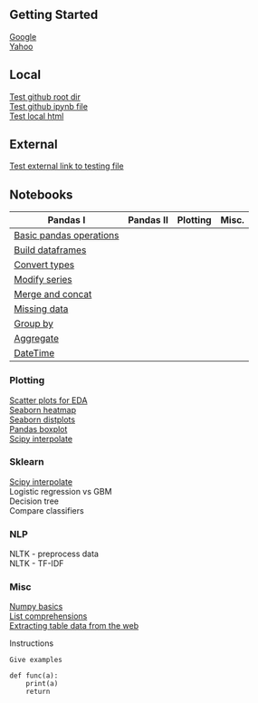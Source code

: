 ## Getting Started
[Google](https://www.google.com)  
[Yahoo](http://www.yahoo.com)  

## Local
[Test github root dir](https://github.com/gal-a/testing)  
[Test github ipynb file](https://github.com/gal-a/testing/blob/master/docs/test_folder/Scraping_For_Data.ipynb)  
[Test local html](test_folder/test.html) 

## External
<a href="https://github.com/gal-a/testing/blob/master/docs/test_folder/Scraping_For_Data.ipynb" target="_blank">Test external link to testing file</a>  

## Notebooks

|Pandas I|Pandas II|Plotting|Misc.|
|---|---|---|---|
<a href="https://github.com/gal-a/blog/blob/master/docs/notebooks/pandas/pandas_basic_operations.ipynb" target="_blank">Basic pandas operations</a>|  
<a href="https://github.com/gal-a/blog/blob/master/docs/notebooks/pandas/pandas_build_dataframes.ipynb" target="_blank">Build dataframes</a>|  
<a href="https://github.com/gal-a/blog/blob/master/docs/notebooks/pandas/pandas_convert_types.ipynb" target="_blank">Convert types</a>|  
<a href="https://github.com/gal-a/blog/blob/master/docs/notebooks/pandas/pandas_modify_series.ipynb" target="_blank">Modify series</a>|  
<a href="https://github.com/gal-a/blog/blob/master/docs/notebooks/pandas/pandas_merge_concat.ipynb" target="_blank">Merge and concat</a>|  
<a href="https://github.com/gal-a/blog/blob/master/docs/notebooks/pandas/pandas_missing_data.ipynb" target="_blank">Missing data</a>|  
<a href="https://github.com/gal-a/blog/blob/master/docs/notebooks/pandas/pandas_groupby.ipynb.ipynb" target="_blank">Group by</a>|  
<a href="https://github.com/gal-a/blog/blob/master/docs/notebooks/pandas/pandas_agg.ipynb" target="_blank">Aggregate</a>|  
<a href="https://github.com/gal-a/blog/blob/master/docs/notebooks/pandas/pandas_datetime.ipynb" target="_blank">DateTime</a>|  

### Plotting
<a href="https://github.com/gal-a/blog/blob/master/docs/notebooks/plot/plot_scatter_for_EDA.ipynb" target="_blank">Scatter plots for EDA</a>  
<a href="https://github.com/gal-a/blog/blob/master/docs/notebooks/plot/plot_seaborn_heatmap.ipynb" target="_blank">Seaborn heatmap</a>  
<a href="https://github.com/gal-a/blog/blob/master/docs/notebooks/plot/plot_seaborn_distplots.ipynb" target="_blank">Seaborn distplots</a>  
<a href="https://github.com/gal-a/blog/blob/master/docs/notebooks/plot/plot_boxplot.ipynb" target="_blank">Pandas boxplot</a>  
<a href="https://github.com/gal-a/blog/blob/master/docs/notebooks/plot/plot_interpolate.ipynb" target="_blank">Scipy interpolate</a>  

### Sklearn
<a href="https://github.com/gal-a/blog/blob/master/docs/notebooks/sklearn/sklearn_precision_recall_vs_roc_curves.ipynb" target="_blank">Scipy interpolate</a>  
Logistic regression vs GBM  
Decision tree  
Compare classifiers  


### NLP
NLTK - preprocess data  
NLTK - TF-IDF  


### Misc
<a href="https://github.com/gal-a/blog/blob/master/docs/notebooks/misc/numpy_basics.ipynb" target="_blank">Numpy basics</a>  
<a href="https://github.com/gal-a/blog/blob/master/docs/notebooks/misc/list_comprehensions.ipynb" target="_blank">List comprehensions</a>  
<a href="https://github.com/gal-a/blog/blob/master/docs/notebooks/misc/html_extracting_table_data.ipynb" target="_blank">Extracting table data from the web</a>  


Instructions
```
Give examples

def func(a):
    print(a)
    return
```


